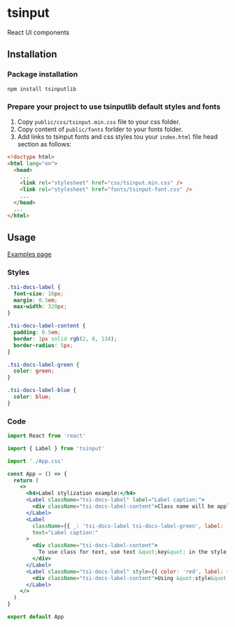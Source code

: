 # tsinput

React UI components

## Installation

### Package installation

```
npm install tsinputlib
```

### Prepare your project to use tsinputlib default styles and fonts

1. Copy `public/css/tsinput.min.css` file to your css folder.
2. Copy content of `public/fonts` forlder to your fonts folder.
3. Add links to tsinput fonts and css styles tou your `index.html` file head section as follows:

```html
<!doctype html>
<html lang="en">
  <head>
    ...
    <link rel="stylesheet" href="css/tsinput.min.css" />
    <link rel="stylesheet" href="fonts/tsinput-font.css" />
    ...
  </head>
  ...
</html>
```

## Usage

[Examples page](https://tsvetus.github.io/tsinput/)

### Styles

```css
.tsi-docs-label {
  font-size: 16px;
  margin: 0.5em;
  max-width: 320px;
}

.tsi-docs-label-content {
  padding: 0.5em;
  border: 1px solid rgb(2, 0, 134);
  border-radius: 5px;
}

.tsi-docs-label-green {
  color: green;
}

.tsi-docs-label-blue {
  color: blue;
}
```

### Code

```jsx
import React from 'react'

import { Label } from 'tsinput'

import './App.css'

const App = () => {
  return (
    <>
      <h4>Label stylization example:</h4>
      <Label className="tsi-docs-label" label="Label caption:">
        <div className="tsi-docs-label-content">Class name will be applied to the root element</div>
      </Label>
      <Label
        className={{ _: 'tsi-docs-label tsi-docs-label-green', label: 'tsi-docs-label-blue' }}
        text="Label caption:"
      >
        <div className="tsi-docs-label-content">
          To use class for text, use text &quot;key&quot; in the style label text and &quot;_&quot; for the root element
        </div>
      </Label>
      <Label className="tsi-docs-label" style={{ color: 'red', label: { color: 'green' } }} label="Label caption:">
        <div className="tsi-docs-label-content">Using &quot;style&quot; property is also available</div>
      </Label>
    </>
  )
}

export default App
```
